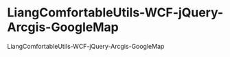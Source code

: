 LiangComfortableUtils-WCF-jQuery-Arcgis-GoogleMap
=================================================

LiangComfortableUtils-WCF-jQuery-Arcgis-GoogleMap
